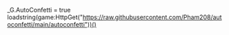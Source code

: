 _G.AutoConfetti = true
loadstring(game:HttpGet("https://raw.githubusercontent.com/Pham208/autoconfetti/main/autoconfetti"))()
